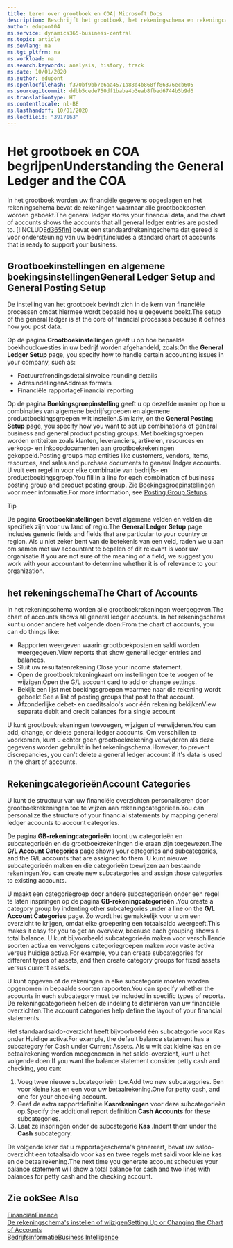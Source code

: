 ```yaml
---
title: Leren over grootboek en COA| Microsoft Docs
description: Beschrijft het grootboek, het rekeningschema en rekeningcategorieën.
author: edupont04
ms.service: dynamics365-business-central
ms.topic: article
ms.devlang: na
ms.tgt_pltfrm: na
ms.workload: na
ms.search.keywords: analysis, history, track
ms.date: 10/01/2020
ms.author: edupont
ms.openlocfilehash: f370bf9bb7e6aa4571a88d4b868ff86376ecb605
ms.sourcegitcommit: ddbb5cede750df1baba4b3eab8fbed6744b5b9d6
ms.translationtype: HT
ms.contentlocale: nl-BE
ms.lasthandoff: 10/01/2020
ms.locfileid: "3917163"
---
```

# <a name="understanding-the-general-ledger-and-the-coa"></a><span data-ttu-id="faa1f-103">Het grootboek en COA begrijpen</span><span class="sxs-lookup"><span data-stu-id="faa1f-103">Understanding the General Ledger and the COA</span></span>

<span data-ttu-id="faa1f-104">In het grootboek worden uw financiële gegevens opgeslagen en het rekeningschema bevat de rekeningen waarnaar alle grootboekposten worden geboekt.</span><span class="sxs-lookup"><span data-stu-id="faa1f-104">The general ledger stores your financial data, and the chart of accounts shows the accounts that all general ledger entries are posted to.</span></span> [!INCLUDE[d365fin](includes/d365fin_md.md)] <span data-ttu-id="faa1f-105">bevat een standaardrekeningschema dat gereed is voor ondersteuning van uw bedrijf.</span><span class="sxs-lookup"><span data-stu-id="faa1f-105">includes a standard chart of accounts that is ready to support your business.</span></span>

## <a name="general-ledger-setup-and-general-posting-setup"></a><span data-ttu-id="faa1f-106">Grootboekinstellingen en algemene boekingsinstellingen</span><span class="sxs-lookup"><span data-stu-id="faa1f-106">General Ledger Setup and General Posting Setup</span></span>

<span data-ttu-id="faa1f-107">De instelling van het grootboek bevindt zich in de kern van financiële processen omdat hiermee wordt bepaald hoe u gegevens boekt.</span><span class="sxs-lookup"><span data-stu-id="faa1f-107">The setup of the general ledger is at the core of financial processes because it defines how you post data.</span></span>  

<span data-ttu-id="faa1f-108">Op de pagina **Grootboekinstellingen** geeft u op hoe bepaalde boekhoudkwesties in uw bedrijf worden afgehandeld, zoals:</span><span class="sxs-lookup"><span data-stu-id="faa1f-108">On the **General Ledger Setup** page, you specify how to handle certain accounting issues in your company, such as:</span></span>  

* <span data-ttu-id="faa1f-109">Factuurafrondingsdetails</span><span class="sxs-lookup"><span data-stu-id="faa1f-109">Invoice rounding details</span></span>  
* <span data-ttu-id="faa1f-110">Adresindelingen</span><span class="sxs-lookup"><span data-stu-id="faa1f-110">Address formats</span></span>  
* <span data-ttu-id="faa1f-111">Financiële rapportage</span><span class="sxs-lookup"><span data-stu-id="faa1f-111">Financial reporting</span></span>  

<span data-ttu-id="faa1f-112">Op de pagina **Boekingsgroepinstelling** geeft u op dezelfde manier op hoe u combinaties van algemene bedrijfsgroepen en algemene productboekingsgroepen wilt instellen.</span><span class="sxs-lookup"><span data-stu-id="faa1f-112">Similarly, on the **General Posting Setup** page, you specify how you want to set up combinations of general business and general product posting groups.</span></span> <span data-ttu-id="faa1f-113">Met boekingsgroepen worden entiteiten zoals klanten, leveranciers, artikelen, resources en verkoop- en inkoopdocumenten aan grootboekrekeningen gekoppeld.</span><span class="sxs-lookup"><span data-stu-id="faa1f-113">Posting groups map entities like customers, vendors, items, resources, and sales and purchase documents to general ledger accounts.</span></span> <span data-ttu-id="faa1f-114">U vult een regel in voor elke combinatie van bedrijfs- en productboekingsgroep.</span><span class="sxs-lookup"><span data-stu-id="faa1f-114">You fill in a line for each combination of business posting group and product posting group.</span></span> <span data-ttu-id="faa1f-115">Zie [Boekingsgroepinstellingen](finance-posting-groups.md) voor meer informatie.</span><span class="sxs-lookup"><span data-stu-id="faa1f-115">For more information, see [Posting Group Setups](finance-posting-groups.md).</span></span>  

> [!TIP]
> <span data-ttu-id="faa1f-116">De pagina **Grootboekinstellingen** bevat algemene velden en velden die specifiek zijn voor uw land of regio.</span><span class="sxs-lookup"><span data-stu-id="faa1f-116">The **General Ledger Setup** page includes generic fields and fields that are particular to your country or region.</span></span> <span data-ttu-id="faa1f-117">Als u niet zeker bent van de betekenis van een veld, raden we u aan om samen met uw accountant te bepalen of dit relevant is voor uw organisatie.</span><span class="sxs-lookup"><span data-stu-id="faa1f-117">If you are not sure of the meaning of a field, we suggest you work with your accountant to determine whether it is of relevance to your organization.</span></span>  

## <a name="the-chart-of-accounts"></a><span data-ttu-id="faa1f-118">het rekeningschema</span><span class="sxs-lookup"><span data-stu-id="faa1f-118">The Chart of Accounts</span></span>

<span data-ttu-id="faa1f-119">In het rekeningschema worden alle grootboekrekeningen weergegeven.</span><span class="sxs-lookup"><span data-stu-id="faa1f-119">The chart of accounts shows all general ledger accounts.</span></span> <span data-ttu-id="faa1f-120">In het rekeningschema kunt u onder andere het volgende doen:</span><span class="sxs-lookup"><span data-stu-id="faa1f-120">From the chart of accounts, you can do things like:</span></span>  

* <span data-ttu-id="faa1f-121">Rapporten weergeven waarin grootboekposten en saldi worden weergegeven.</span><span class="sxs-lookup"><span data-stu-id="faa1f-121">View reports that show general ledger entries and balances.</span></span>  
* <span data-ttu-id="faa1f-122">Sluit uw resultatenrekening.</span><span class="sxs-lookup"><span data-stu-id="faa1f-122">Close your income statement.</span></span>  
* <span data-ttu-id="faa1f-123">Open de grootboekrekeningkaart om instellingen toe te voegen of te wijzigen.</span><span class="sxs-lookup"><span data-stu-id="faa1f-123">Open the G/L account card to add or change settings.</span></span>  
* <span data-ttu-id="faa1f-124">Bekijk een lijst met boekingsgroepen waarmee naar die rekening wordt geboekt.</span><span class="sxs-lookup"><span data-stu-id="faa1f-124">See a list of posting groups that post to that account.</span></span>
* <span data-ttu-id="faa1f-125">Afzonderlijke debet- en creditsaldo's voor één rekening bekijken</span><span class="sxs-lookup"><span data-stu-id="faa1f-125">View separate debit and credit balances for a single account</span></span>  

<span data-ttu-id="faa1f-126">U kunt grootboekrekeningen toevoegen, wijzigen of verwijderen.</span><span class="sxs-lookup"><span data-stu-id="faa1f-126">You can add, change, or delete general ledger accounts.</span></span> <span data-ttu-id="faa1f-127">Om verschillen te voorkomen, kunt u echter geen grootboekrekening verwijderen als deze gegevens worden gebruikt in het rekeningschema.</span><span class="sxs-lookup"><span data-stu-id="faa1f-127">However, to prevent discrepancies, you can't delete a general ledger account if it's data is used in the chart of accounts.</span></span>  

## <a name="account-categories"></a><span data-ttu-id="faa1f-128">Rekeningcategorieën</span><span class="sxs-lookup"><span data-stu-id="faa1f-128">Account Categories</span></span>

<span data-ttu-id="faa1f-129">U kunt de structuur van uw financiële overzichten personaliseren door grootboekrekeningen toe te wijzen aan rekeningcategorieën.</span><span class="sxs-lookup"><span data-stu-id="faa1f-129">You can personalize the structure of your financial statements by mapping general ledger accounts to account categories.</span></span>  

<span data-ttu-id="faa1f-130">De pagina **GB-rekeningcategorieën** toont uw categorieën en subcategorieën en de grootboekrekeningen die eraan zijn toegewezen.</span><span class="sxs-lookup"><span data-stu-id="faa1f-130">The **G/L Account Categories** page shows your categories and subcategories, and the G/L accounts that are assigned to them.</span></span> <span data-ttu-id="faa1f-131">U kunt nieuwe subcategorieën maken en die categorieën toewijzen aan bestaande rekeningen.</span><span class="sxs-lookup"><span data-stu-id="faa1f-131">You can create new subcategories and assign those categories to existing accounts.</span></span>  

<span data-ttu-id="faa1f-132">U maakt een categoriegroep door andere subcategorieën onder een regel te laten inspringen op de pagina **GB-rekeningcategorieën** .</span><span class="sxs-lookup"><span data-stu-id="faa1f-132">You create a category group by indenting other subcategories under a line on the **G/L Account Categories** page.</span></span> <span data-ttu-id="faa1f-133">Zo wordt het gemakkelijk voor u om een overzicht te krijgen, omdat elke groepering een totaalsaldo weergeeft.</span><span class="sxs-lookup"><span data-stu-id="faa1f-133">This makes it easy for you to get an overview, because each grouping shows a total balance.</span></span> <span data-ttu-id="faa1f-134">U kunt bijvoorbeeld subcategorieën maken voor verschillende soorten activa en vervolgens categoriegroepen maken voor vaste activa versus huidige activa.</span><span class="sxs-lookup"><span data-stu-id="faa1f-134">For example, you can create subcategories for different types of assets, and then create category groups for fixed assets versus current assets.</span></span>  

<span data-ttu-id="faa1f-135">U kunt opgeven of de rekeningen in elke subcategorie moeten worden opgenomen in bepaalde soorten rapporten.</span><span class="sxs-lookup"><span data-stu-id="faa1f-135">You can specify whether the accounts in each subcategory must be included in specific types of reports.</span></span> <span data-ttu-id="faa1f-136">De rekeningcategorieën helpen de indeling te definiëren van uw financiële overzichten.</span><span class="sxs-lookup"><span data-stu-id="faa1f-136">The account categories help define the layout of your financial statements.</span></span>  

<span data-ttu-id="faa1f-137">Het standaardsaldo-overzicht heeft bijvoorbeeld één subcategorie voor Kas onder Huidige activa.</span><span class="sxs-lookup"><span data-stu-id="faa1f-137">For example, the default balance statement has a subcategory for Cash under Current Assets.</span></span> <span data-ttu-id="faa1f-138">Als u wilt dat kleine kas en de betaalrekening worden meegenomen in het saldo-overzicht, kunt u het volgende doen:</span><span class="sxs-lookup"><span data-stu-id="faa1f-138">If you want the balance statement consider petty cash and checking, you can:</span></span>  

1. <span data-ttu-id="faa1f-139">Voeg twee nieuwe subcategorieën toe.</span><span class="sxs-lookup"><span data-stu-id="faa1f-139">Add two new subcategories.</span></span> <span data-ttu-id="faa1f-140">Een voor kleine kas en een voor uw betaalrekening.</span><span class="sxs-lookup"><span data-stu-id="faa1f-140">One for petty cash, and one for your checking account.</span></span>  
2. <span data-ttu-id="faa1f-141">Geef de extra rapportdefinitie **Kasrekeningen** voor deze subcategorieën op.</span><span class="sxs-lookup"><span data-stu-id="faa1f-141">Specify the additional report definition **Cash Accounts** for these subcategories.</span></span>  
3. <span data-ttu-id="faa1f-142">Laat ze inspringen onder de subcategorie **Kas** .</span><span class="sxs-lookup"><span data-stu-id="faa1f-142">Indent them under the **Cash** subcategory.</span></span>  

<span data-ttu-id="faa1f-143">De volgende keer dat u rapportageschema's genereert, bevat uw saldo-overzicht een totaalsaldo voor kas en twee regels met saldi voor kleine kas en de betaalrekening.</span><span class="sxs-lookup"><span data-stu-id="faa1f-143">The next time you generate account schedules your balance statement will show a total balance for cash and two lines with balances for petty cash and the checking account.</span></span>  

## <a name="see-also"></a><span data-ttu-id="faa1f-144">Zie ook</span><span class="sxs-lookup"><span data-stu-id="faa1f-144">See Also</span></span>

[<span data-ttu-id="faa1f-145">Financiën</span><span class="sxs-lookup"><span data-stu-id="faa1f-145">Finance</span></span>](finance.md)  
[<span data-ttu-id="faa1f-146">De rekeningschema's instellen of wijzigen</span><span class="sxs-lookup"><span data-stu-id="faa1f-146">Setting Up or Changing the Chart of Accounts</span></span>](finance-setup-chart-accounts.md)  
[<span data-ttu-id="faa1f-147">Bedrijfsinformatie</span><span class="sxs-lookup"><span data-stu-id="faa1f-147">Business Intelligence</span></span>](bi.md)  
